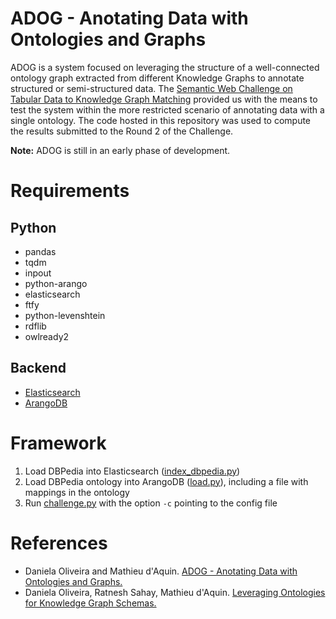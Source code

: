 # ADOG - Anotating Data with Ontologies and Graphs
ADOG is a system focused on leveraging the structure of a well-connected ontology graph extracted from different Knowledge Graphs to annotate structured or semi-structured data. The [Semantic Web Challenge on Tabular Data to Knowledge Graph Matching](http://www.cs.ox.ac.uk/isg/challenges/sem-tab) provided us with the means to test the system within the more restricted scenario of annotating data with a single ontology. The code hosted in this repository was used to compute the results submitted to the Round 2 of the Challenge. 

**Note:** ADOG is still in an early phase of development.

# Requirements

## Python
  * pandas 
  * tqdm 
  * inpout 
  * python-arango 
  * elasticsearch 
  * ftfy 
  * python-levenshtein 
  * rdflib 
  * owlready2
  
## Backend
  * [Elasticsearch](https://www.elastic.co/products/elasticsearch)
  * [ArangoDB](https://www.arangodb.com)
  
# Framework
  1. Load DBPedia into Elasticsearch ([index_dbpedia.py](https://github.com/danielapoliveira/iswc-annotation-challenge/blob/master/code/index_dbpedia.py))
  2. Load DBPedia ontology into ArangoDB ([load.py](https://github.com/danielapoliveira/iswc-annotation-challenge/blob/master/code/load.py)), including a file with mappings in the ontology
  3. Run [challenge.py](https://github.com/danielapoliveira/iswc-annotation-challenge/blob/master/code/challenge.py) with the option ```-c``` pointing to the config file
  
 # References
   * Daniela Oliveira and Mathieu d'Aquin. [ADOG - Anotating Data with Ontologies and Graphs.](http://www.cs.ox.ac.uk/isg/challenges/sem-tab/papers/ADOG.pdf)
   * Daniela Oliveira, Ratnesh Sahay, Mathieu d'Aquin. [Leveraging Ontologies for Knowledge Graph Schemas.](https://openreview.net/pdf?id=B1xnsmvaUE)
